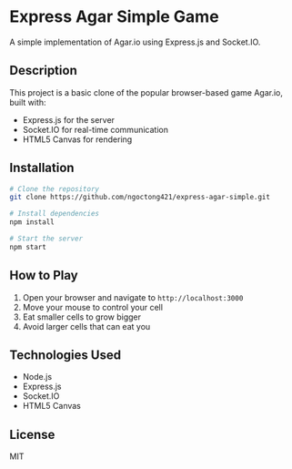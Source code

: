 # Express Agar Simple Game

A simple implementation of Agar.io using Express.js and Socket.IO.

## Description

This project is a basic clone of the popular browser-based game Agar.io, built with:

- Express.js for the server
- Socket.IO for real-time communication
- HTML5 Canvas for rendering

## Installation

```bash
# Clone the repository
git clone https://github.com/ngoctong421/express-agar-simple.git

# Install dependencies
npm install

# Start the server
npm start
```

## How to Play

1. Open your browser and navigate to `http://localhost:3000`
2. Move your mouse to control your cell
3. Eat smaller cells to grow bigger
4. Avoid larger cells that can eat you

## Technologies Used

- Node.js
- Express.js
- Socket.IO
- HTML5 Canvas

## License

MIT
